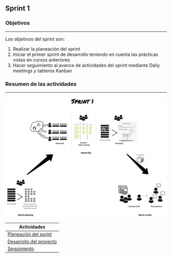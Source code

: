 ## Sprint 1

### Objetivos
---
Los objetivos del sprint son:

1. Realizar la planeación del sprint
2. Iniciar el primer sprint de desarrollo teniendo en cuenta las prácticas vistas en cursos anteriores
3. Hacer seguimiento al avance de actividades del sprint mediante Daily meetings y tableros Kanban
 
### Resumen de las actividades
---

![](./../../assets/images/sprint1.jpg)

| Actividades   |
|---------------|
|[Planeación del sprint](https://avargas20.github.io/MISW-Procesos/semanas/sprint1/semana4/s4_planeacion_sprint)  |
|[Desarrollo del proyecto](https://avargas20.github.io/MISW-Procesos/semanas/sprint1/semana4/s4_desarrollo)|
|[Seguimiento](https://avargas20.github.io/MISW-Procesos/semanas/sprint1/semana4/s4_seguimiento)|
